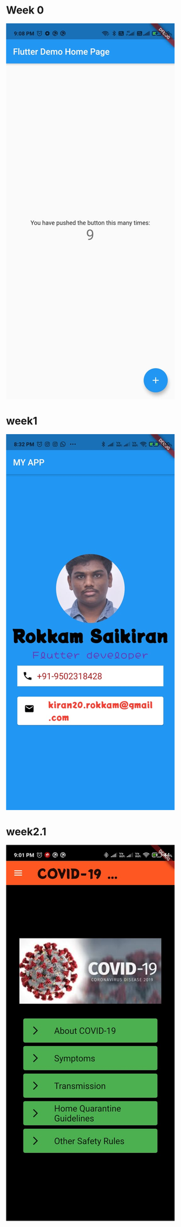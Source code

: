 # Week 0

![Screenshot](https://github.com/skully-coder/IECSE-App-Winter-Project-20/blob/rokkam-saikiran/Task%200/screen%20shot.jpeg?raw=true)

# week1
![screenshot](https://github.com/skully-coder/IECSE-App-Winter-Project-20/blob/rokkam-saikiran/task1.1/TASK1.jpeg)
 
# week2.1
![screenshot](https://github.com/skully-coder/IECSE-App-Winter-Project-20/blob/rokkam-saikiran/task2/task2.1.jpeg)

